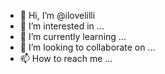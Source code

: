 - 👋 Hi, I’m @ilovelilli
- 👀 I’m interested in ...
- 🌱 I’m currently learning ...
- 💞️ I’m looking to collaborate on ...
- 📫 How to reach me ...

<!---
ilovelilli/ilovelilli is a ✨ special ✨ repository because its `README.md` (this file) appears on your GitHub profile.
You can click the Preview link to take a look at your changes.
--->
